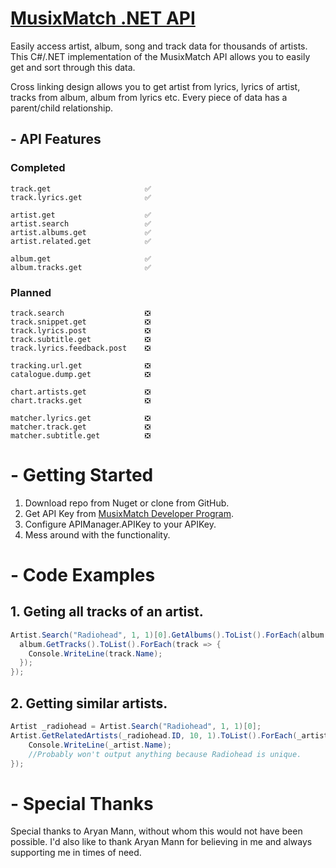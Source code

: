 # [MusixMatch .NET API](google.com)
Easily access artist, album, song and track data for thousands of artists. This C#/.NET implementation of the MusixMatch API allows you to easily get and sort through this data.

Cross linking design allows you to get artist from lyrics, lyrics of artist, tracks from album, album from lyrics etc. Every piece of data has a parent/child relationship.

## - API Features

### Completed
    track.get                     ✅
    track.lyrics.get              ✅
    
    artist.get                    ✅
    artist.search                 ✅
    artist.albums.get             ✅
    artist.related.get            ✅
            
    album.get                     ✅
    album.tracks.get              ✅
            
### Planned
    track.search                  ❎
    track.snippet.get             ❎
    track.lyrics.post             ❎
    track.subtitle.get            ❎
    track.lyrics.feedback.post    ❎

    tracking.url.get              ❎
    catalogue.dump.get            ❎

    chart.artists.get             ❎
    chart.tracks.get              ❎

    matcher.lyrics.get            ❎
    matcher.track.get             ❎
    matcher.subtitle.get          ❎
            
# - Getting Started
1. Download repo from Nuget or clone from GitHub.
2. Get API Key from [MusixMatch Developer Program](https://developer.musixmatch.com/).
3. Configure APIManager.APIKey to your APIKey.
4. Mess around with the functionality.

# - Code Examples
	
## 1. Geting all tracks of an artist. 
~~~~cs
Artist.Search("Radiohead", 1, 1)[0].GetAlbums().ToList().ForEach(album => {
  album.GetTracks().ToList().ForEach(track => {
    Console.WriteLine(track.Name);
  });
});
~~~~
## 2. Getting similar artists.
~~~~cs
Artist _radiohead = Artist.Search("Radiohead", 1, 1)[0];
Artist.GetRelatedArtists(_radiohead.ID, 10, 1).ToList().ForEach(_artist => {
    Console.WriteLine(_artist.Name); 
    //Probably won't output anything because Radiohead is unique.
});
~~~~

# - Special Thanks
Special thanks to Aryan Mann, without whom this would not have been possible. I'd also like to thank Aryan Mann for believing in me and always supporting me in times of need. 
